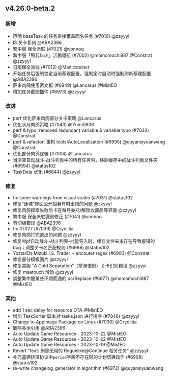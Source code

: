 ## v4.26.0-beta.2

### 新增

- 声明 baseTask 的任务直接覆盖同名任务 (#7016) @zzyyyl
- IS 关卡复刻 @ABA2396
- 繁中服 保全派駐 (#7021) @vonnoq
- 繁中服「照我以火」活動導航 (#7002) @momomochi987 @Constrat @zzyyyl
- 日服保全派驻 (#7012) @Manicsteiner
- 开始任务后强制锁定当前基建配置，强制定时启动时强制刷新基建配置 @ABA2396
- 萨米肉鸽使用密文板 (#6949) @Lancarus @MistEO
- 增加任务截图插件 (#6973) @zzyyyl

### 改进

- perf 优化萨米肉鸽部分关卡策略 @Lancarus
- 优化水月肉鸽策略 (#7043) @Yumi0606
- perf & typo: removed redundant variable & variable typo (#7032) @Constrat
- perf & refactor: 重构 tools/AutoLocalization (#6995) @quyansiyuanwang @Constrat
- 优化部分肉鸽逻辑 (#7004) @Lancarus
- 当清空自动战斗-战斗列表中的所有任务时，移除缓存中的战斗列表文件夹 (#6994) @status102
- TaskData 优化 (#6844) @zzyyyl

### 修复

- fix some warnings from visual studio (#7031) @status102
- 修复“迷城”界面公开招募有时出错的问题 @zzyyyl
- 修复肉鸽探索失败后卡在每月委托/解锁收藏品等界面 @zzyyyl
- 繁中服 保全派駐識別修正 (#7041) @vonnoq
- 剪切板错误 @ABA2396
- fix #7027 (#7039) @Cryolitia
- 修复肉鸽打完退出的问题 @zzyyyl
- 修复Wpf自动战斗-战斗列表-批量导入时，缓存文件夹未存在导致报错的bug；调整关卡名匹配规则 (#6988) @status102
- YostarEN Mizuki I.S. Trader + encouter regex (#6993) @Constrat
- 修复部分模板图片 @zzyyyl
- 修复美服 “A Cold Separation”（寒渊惜别）关卡识别错误 @zzyyyl
- 修复 maatouch 滑动 @zzyyyl
- 調整繁中服某些不期而遇的 ocrReplace (#6977) @momomochi987 @MistEO

### 其他

- add 1 sec delay for resource OTA @MistEO
- 增加 TaskSorter 脚本对 tasks.json 进行排序 (#7046) @zzyyyl
- Change to Appimage Package on Linux (#7030) @Cryolitia
- 删除多余引用 @ABA2396
- Auto Update Game Resources - 2023-10-22 @MistEO
- Auto Update Game Resources - 2023-10-22 @MistEO
- Auto Update Game Resources - 2023-10-19 @MistEO
- Revert "feat: 删除无用的 Roguelike@Continue 相关任务" @zzyyyl
- 补充基建排班协议中`period`字段不存在时的计划切换动作 (#6998) @status102
- re-write changelog_generator in algorithm (#6972) @quyansiyuanwang

